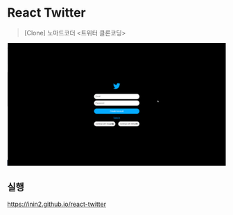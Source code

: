 # React Twitter
> [Clone] 노마드코더 <트위터 클론코딩>
<img src="./readme_source/react-twitter.gif" alt="preview">

## 실행
https://inin2.github.io/react-twitter
